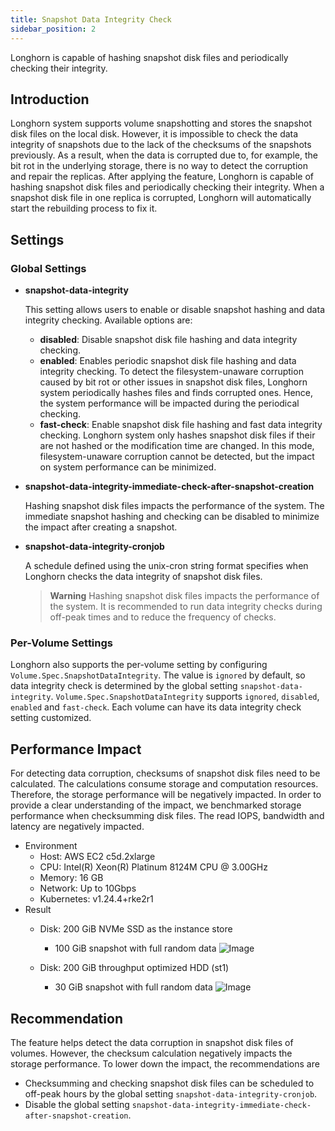```yaml
---
title: Snapshot Data Integrity Check
sidebar_position: 2
---
```


Longhorn is capable of hashing snapshot disk files and periodically checking their integrity.

## Introduction

Longhorn system supports volume snapshotting and stores the snapshot disk files on the local disk. However, it is impossible to check the data integrity of snapshots due to the lack of the checksums of the snapshots previously. As a result, when the data is corrupted due to, for example, the bit rot in the underlying storage, there is no way to detect the corruption and repair the replicas. After applying the feature, Longhorn is capable of hashing snapshot disk files and periodically checking their integrity. When a snapshot disk file in one replica is corrupted, Longhorn will automatically start the rebuilding process to fix it.

## Settings

### Global Settings

- **snapshot-data-integrity** <br/>

    This setting allows users to enable or disable snapshot hashing and data integrity checking. Available options are:

    - **disabled**: Disable snapshot disk file hashing and data integrity checking.
    - **enabled**: Enables periodic snapshot disk file hashing and data integrity checking. To detect the filesystem-unaware corruption caused by bit rot or other issues in snapshot disk files, Longhorn system periodically hashes files and finds corrupted ones. Hence, the system performance will be impacted during the periodical checking.
    - **fast-check**: Enable snapshot disk file hashing and fast data integrity checking. Longhorn system only hashes snapshot disk files if their are not hashed or the modification time are changed. In this mode, filesystem-unaware corruption cannot be detected, but the impact on system performance can be minimized.

- **snapshot-data-integrity-immediate-check-after-snapshot-creation** <br/>

    Hashing snapshot disk files impacts the performance of the system. The immediate snapshot hashing and checking can be disabled to minimize the impact after creating a snapshot.

- **snapshot-data-integrity-cronjob** <br/>

    A schedule defined using the unix-cron string format specifies when Longhorn checks the data integrity of snapshot disk files.

    > **Warning**
    > Hashing snapshot disk files impacts the performance of the system. It is recommended to run data integrity checks during off-peak times and to reduce the frequency of checks.

### Per-Volume Settings

Longhorn also supports the per-volume setting by configuring `Volume.Spec.SnapshotDataIntegrity`. The value is `ignored` by default, so data integrity check is determined by the global setting `snapshot-data-integrity`. `Volume.Spec.SnapshotDataIntegrity` supports `ignored`, `disabled`, `enabled` and `fast-check`. Each volume can have its data integrity check setting customized.

## Performance Impact

For detecting data corruption, checksums of snapshot disk files need to be calculated. The calculations consume storage and computation resources. Therefore, the storage performance will be negatively impacted. In order to provide a clear understanding of the impact, we benchmarked storage performance when checksumming disk files. The read IOPS, bandwidth and latency are negatively impacted.

- Environment
    - Host: AWS EC2 c5d.2xlarge
    - CPU: Intel(R) Xeon(R) Platinum 8124M CPU @ 3.00GHz
    - Memory: 16 GB
    - Network: Up to 10Gbps
    - Kubernetes: v1.24.4+rke2r1
- Result
    - Disk: 200 GiB NVMe SSD as the instance store
      - 100 GiB snapshot with full random data
        ![Image](/img/diagrams/snapshot/snapshot_hash_ssd_perf.png)

    - Disk: 200 GiB throughput optimized HDD (st1)
      - 30 GiB snapshot with full random data
        ![Image](/img/diagrams/snapshot/snapshot_hash_hdd_perf.png)

## Recommendation

The feature helps detect the data corruption in snapshot disk files of volumes. However, the checksum calculation negatively impacts the storage performance. To lower down the impact, the recommendations are
- Checksumming and checking snapshot disk files can be scheduled to off-peak hours by the global setting `snapshot-data-integrity-cronjob`.
- Disable the global setting `snapshot-data-integrity-immediate-check-after-snapshot-creation`.